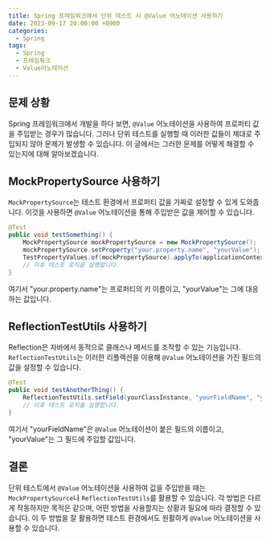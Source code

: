 ```yaml
---
title: Spring 프레임워크에서 단위 테스트 시 @Value 어노테이션 사용하기
date: 2023-09-17 20:00:00 +0900
categories:
  - Spring
tags:
  - Spring
  - 프레임워크
  - Value어노테이션
---
```

## 문제 상황

Spring 프레임워크에서 개발을 하다 보면, `@Value` 어노테이션을 사용하여 프로퍼티 값을 주입받는 경우가 많습니다. 그러나 단위 테스트를 실행할 때 이러한 값들이 제대로 주입되지 않아 문제가 발생할 수 있습니다. 이 글에서는 그러한 문제를 어떻게 해결할 수 있는지에 대해 알아보겠습니다.

## MockPropertySource 사용하기

`MockPropertySource`는 테스트 환경에서 프로퍼티 값을 가짜로 설정할 수 있게 도와줍니다. 이것을 사용하면 `@Value` 어노테이션을 통해 주입받은 값을 제어할 수 있습니다.

```java
@Test
public void testSomething() {
    MockPropertySource mockPropertySource = new MockPropertySource();
    mockPropertySource.setProperty("your.property.name", "yourValue");
    TestPropertyValues.of(mockPropertySource).applyTo(applicationContext);
    // 이후 테스트 로직을 실행합니다.
}
```

여기서 "your.property.name"는 프로퍼티의 키 이름이고, "yourValue"는 그에 대응하는 값입니다.

## ReflectionTestUtils 사용하기

Reflection은 자바에서 동적으로 클래스나 메서드를 조작할 수 있는 기능입니다. `ReflectionTestUtils`는 이러한 리플렉션을 이용해 `@Value` 어노테이션을 가진 필드의 값을 설정할 수 있습니다.

```java
@Test
public void testAnotherThing() {
    ReflectionTestUtils.setField(yourClassInstance, "yourFieldName", "yourValue");
    // 이후 테스트 로직을 실행합니다.
}
```

여기서 "yourFieldName"은 `@Value` 어노테이션이 붙은 필드의 이름이고, "yourValue"는 그 필드에 주입할 값입니다.

## 결론

단위 테스트에서 `@Value` 어노테이션을 사용하여 값을 주입받을 때는 `MockPropertySource`나 `ReflectionTestUtils`를 활용할 수 있습니다. 각 방법은 다르게 작동하지만 목적은 같으며, 어떤 방법을 사용할지는 상황과 필요에 따라 결정할 수 있습니다. 이 두 방법을 잘 활용하면 테스트 환경에서도 원활하게 `@Value` 어노테이션을 사용할 수 있습니다.